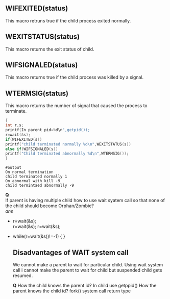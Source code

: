 ## WIFEXITED(status)
This macro retruns true if the child process exited normally.  

## WEXITSTATUS(status)
This macro returns the exit status of child.

## WIFSIGNALED(status)
This macro returns true if the child process was killed by a signal.  

## WTERMSIG(status)
This macro returns the number of signal that caused the process to terminate.


```c
{
int r,s;
printf(In parent pid=%d\n",getpid());
r=wait(&s);
if(WIFEXITED(s))
printf("child terminated normally %d\n",WEXITSTATUS(s))
else if(WIFSIGNALED(s))
printf("Child terminated abnormally %d\n",WTERMSIG());
}

```
```
#output
On normal termination
child terminated normally 1
On abnormal with kill -9
child termintaed abnormally -9
```

**Q**  
If parent is having multiple child how to use wait syatem call so that none of the child should become Orphan/Zombie?  
*ans* 
- r=wait(&s);  
  r=wait(&s);
  r=wait(&s);
- while(r=wait(&s))!=-1)
  {
  }


  ## Disadvantages of WAIT system call

  We cannot make a parent to wait for particular child.
  Using wait system call i cannot make the parent to wait for child but suspended child gets resumed.


  **Q**
  How the child knows the parent id?
  In child use getppid()
  How the parent knows the child id?
  fork() system call return type 
